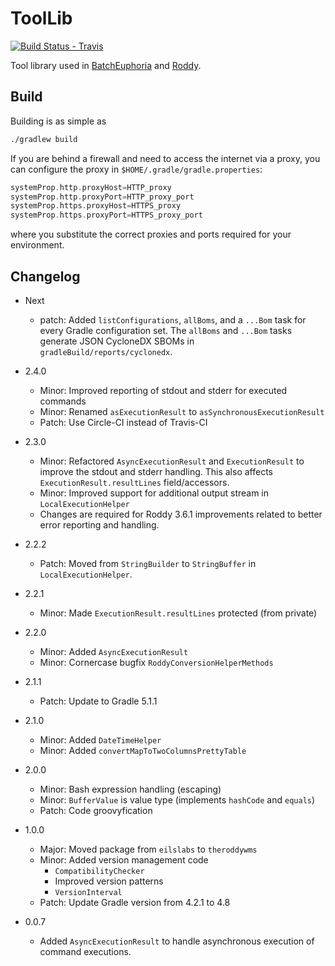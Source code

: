 # ToolLib

[![Build Status - Travis](https://travis-ci.org/TheRoddyWMS/RoddyToolLib.svg?branch=master)](https://travis-ci.org/TheRoddyWMS/RoddyToolLib)

Tool library used in [BatchEuphoria](https://github.com/TheRoddyWMS/BatchEuphoria) and [Roddy](https://github.com/TheRoddyWMS/Roddy).

## Build

Building is as simple as

```bash
./gradlew build
```

If you are behind a firewall and need to access the internet via a proxy, you can configure the proxy in `$HOME/.gradle/gradle.properties`:

```groovy
systemProp.http.proxyHost=HTTP_proxy
systemProp.http.proxyPort=HTTP_proxy_port
systemProp.https.proxyHost=HTTPS_proxy
systemProp.https.proxyPort=HTTPS_proxy_port
```

where you substitute the correct proxies and ports required for your environment.

## Changelog

* Next

  - patch: Added `listConfigurations`, `allBoms`, and a `...Bom` task for every Gradle configuration set. The `allBoms` and `...Bom` tasks generate JSON CycloneDX SBOMs in `gradleBuild/reports/cyclonedx`.

* 2.4.0

  - Minor: Improved reporting of stdout and stderr for executed commands
  - Minor: Renamed `asExecutionResult` to `asSynchronousExecutionResult`
  - Patch: Use Circle-CI instead of Travis-CI

* 2.3.0

  - Minor: Refactored `AsyncExecutionResult` and `ExecutionResult` to improve the stdout and stderr handling. This also affects `ExecutionResult.resultLines` field/accessors.
  - Minor: Improved support for additional output stream in `LocalExecutionHelper`
  - Changes are required for Roddy 3.6.1 improvements related to better error reporting and handling.

* 2.2.2

  - Patch: Moved from `StringBuilder` to `StringBuffer` in `LocalExecutionHelper`.

* 2.2.1

  - Minor: Made `ExecutionResult.resultLines` protected (from private)

* 2.2.0

  - Minor: Added `AsyncExecutionResult`
  - Minor: Cornercase bugfix `RoddyConversionHelperMethods`

* 2.1.1

  - Patch: Update to Gradle 5.1.1

* 2.1.0

  - Minor: Added `DateTimeHelper`
  - Minor: Added `convertMapToTwoColumnsPrettyTable`

* 2.0.0

  - Minor: Bash expression handling (escaping)
  - Minor: `BufferValue` is value type (implements `hashCode` and `equals`)
  - Patch: Code groovyfication

* 1.0.0

  - Major: Moved package from `eilslabs` to `theroddywms`
  - Minor: Added version management code
     * `CompatibilityChecker`
     * Improved version patterns
     * `VersionInterval`
  - Patch: Update Gradle version from 4.2.1 to 4.8

* 0.0.7

  - Added `AsyncExecutionResult` to handle asynchronous execution of command executions.